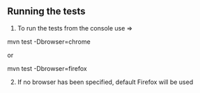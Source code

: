 ## Running the tests

1. To run the tests from the console use => 

mvn test -Dbrowser=chrome

or

mvn test -Dbrowser=firefox

2. If no browser has been specified, default Firefox will be used



